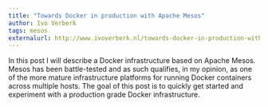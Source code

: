 ```yaml
---
title: "Towards Docker in production with Apache Mesos"
author: Ivo Verberk
tags: mesos
externalurl: http://www.ivoverberk.nl/towards-docker-in-production-with-apache-mesos/
---
```

In this post I will describe a Docker infrastructure based on Apache Mesos. Mesos has been battle-tested and as such qualifies, in my opinion, as one of the more mature infrastructure platforms for running Docker containers across multiple hosts. The goal of this post is to quickly get started and experiment with a production grade Docker infrastructure. 
